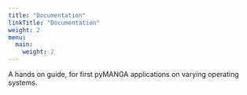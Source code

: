 ```yaml
---
title: "Documentation"
linkTitle: "Documentation"
weight: 2
menu:
  main:
    weight: 2
---
```

A hands on guide, for first pyMANGA applications on varying operating systems.
